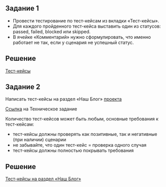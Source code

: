 ## Задание 1

- Провести тестирование по тест-кейсам из вкладки «Тест-кейсы».
- Для каждого пройденного тест-кейса выставить один из статусов: passed, failed, blocked или skipped.
- В ячейке «Комментарий» нужно сформулировать, что именно работает не так, если у сценария не успешный статус.

## Решение

[Тест-кейсы](https://docs.google.com/spreadsheets/d/1BdK3y8upbJBPM3RKBzSFpIuEg21Y7h2Q/edit?usp=drive_link&ouid=116524337723228735425&rtpof=true&sd=true)

## Задание 2

Написать тест-кейсы на раздел «Наш Блог» [проекта](https://test-stand.gb.ru/seminar_stands/foodbuzz/index.html)

[Ссылка](https://docs.google.com/document/d/1MwJzjEQhCn5bOh9_aqN7dPjcEEao5SHAS14gNcjYvVo/edit#heading=h.ldizhpepq207) на Техническое задание

Количество тест-кейсов может быть любым, основные требования к тест-кейсам:
* тест-кейсы должны проверять как позитивные, так и негативные (при наличии) сценарии
* не забывайте, что один тест-кейс = проверка одного случая
* тест-кейсы должны полностью покрывать требования

## Решение

[Тест-кейсы на раздел «Наш Блог»](https://docs.google.com/spreadsheets/d/1wQXWnARifXUOZgyR2vO-06qxkyfZLNBy/edit?usp=drive_link&ouid=116524337723228735425&rtpof=true&sd=true)